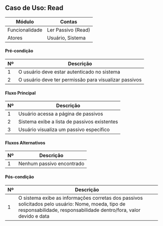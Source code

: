 ## Caso de Uso: Read

| Módulo         | Contas |
|--------------- |--------------------|
| Funcionalidade | Ler Passivo (Read) |
| Atores         | Usuário, Sistema |
 
#### Pré-condição

| Nº | Descrição |
| -- | ----------|
| 1 | O usuário deve estar autenticado no sistema |
| 2 | O usuário deve ter permissão para visualizar passivos |

#### Fluxo Principal

| Nº| Descrição |
|---|  -------- |
| 1 | Usuário acessa a página de passivos |
| 2 | Sistema exibe a lista de passivos existentes |
| 3 | Usuário visualiza um passivo específico |

#### Fluxos Alternativos

| Nº | Descrição |
| -- | --------- |
| 1 | Nenhum passivo encontrado |

#### Pós-condição

| Nº | Descrição |
| -- | --------- |
| 1 | O sistema exibe as informações corretas dos passivos solicitados pelo usuário: Nome, moeda, tipo de responsabilidade,	responsabilidade dentro/fora, valor devido e data |
